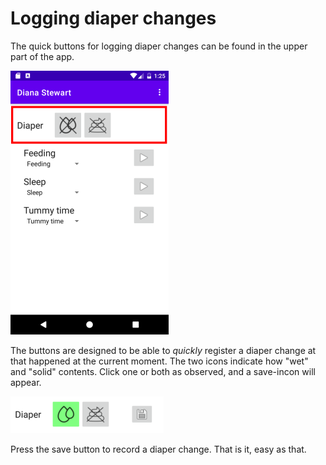 # Logging diaper changes

The quick buttons for logging diaper changes can be found in the upper part
of the app.

![Location of the diaper chnage buttons](images/diaper_change_buttons-smaller.png)

The buttons are designed to be able to _quickly_ register a diaper change at
that happened at the current moment. The two icons indicate how "wet"
and "solid" contents. Click one or both as observed, and a save-incon will
appear.

![Diaper change save button](images/diaper_save_button-smaller.png)

Press the save button to record a diaper change. That is it, easy as that.